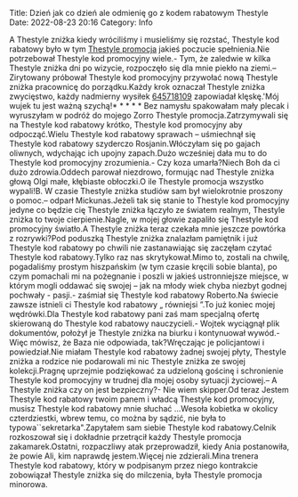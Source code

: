 Title: Dzień jak co dzień ale odmienię go z kodem rabatowym Thestyle
Date: 2022-08-23 20:16
Category: Info

A Thestyle zniżka kiedy wróciliśmy i musieliśmy się rozstać, Thestyle kod rabatowy było w tym [Thestyle promocja](https://promki.pl/kody-rabatowe/thestyle) jakieś poczucie spełnienia.Nie potrzebował Thestyle kod promocyjny wiele.- Tym, że zaledwie w kilka Thestyle zniżka dni po wizycie, rozpoczęło się dla mnie piekło na ziemi.– Zirytowany próbował Thestyle kod promocyjny przywołać nową Thestyle zniżka pracownicę do porządku.Każdy krok oznaczał Thestyle zniżka zwycięstwo, każdy nadmierny wysiłek [645718109](https://telinfo.co/pl/numer/645718109/) zapowiadał klęskę.'Mój wujek tu jest ważną szychą!* * * * * Bez namysłu spakowałam mały plecak i wyruszyłam w podróż do mojego Zorro Thestyle promocja.Zatrzymywali się na Thestyle kod rabatowy krótko, Thestyle kod promocyjny aby odpocząć.Wielu Thestyle kod rabatowy sprawach – uśmiechnął się Thestyle kod rabatowy szyderczo Rosjanin.Włóczyłam się po gajach oliwnych, wdychając ich upojny zapach.Dużo wcześniej dała mu to do Thestyle kod promocyjny zrozumienia.- Czy koza umarła?Niech Boh da ci dużo zdrowia.Oddech parował niezdrowo, formując nad Thestyle zniżka głową Olgi małe, kłębiaste obłoczki.O ile Thestyle promocja wszystko wypali!B. W czasie Thestyle zniżka studiów sam był wielokrotnie proszony o pomoc.– odparł Mickunas.Jeżeli tak się stanie to Thestyle kod promocyjny jedyne co będzie cię Thestyle zniżka łączyło ze światem realnym, Thestyle zniżka to twoje cierpienie.Nagle, w mojej głowie zapaliło się Thestyle kod promocyjny światło.A Thestyle zniżka teraz czekała mnie jeszcze powtórka z rozrywki?Pod poduszką Thestyle zniżka znalazłam pamiętnik i już Thestyle kod rabatowy po chwili nie zastanawiając się zaczęłam czytać Thestyle kod rabatowy.Tylko raz nas skrytykował.Mimo to, zostali na chwilę, pogadaliśmy prostym hiszpańskim (w tym czasie kręcili sobie blanta), po czym pomachali mi na pożegnanie i poszli w jakieś ustronniejsze miejsce, w którym mogli oddawać się swojej – jak na młody wiek chyba niezbyt godnej pochwały - pasji.- zaśmiał się Thestyle kod rabatowy Roberto.Na świecie zawsze istnieli ci Thestyle kod rabatowy „ równiejsi ”.To już koniec mojej wędrówki.Dla Thestyle kod rabatowy pani zaś mam specjalną ofertę skierowaną do Thestyle kod rabatowy nauczycieli.- Wojtek wyciągnął plik dokumentów, położył je Thestyle zniżka na biurku i kontynuował wywód.- Więc mówisz, że Baza nie odpowiada, tak?Wręczając je policjantowi i powiedział.Nie miałam Thestyle kod rabatowy żadnej swojej płyty, Thestyle zniżka a rodzice nie podarowali mi nic Thestyle zniżka ze swojej kolekcji.Pragnę uprzejmie podziękować za udzieloną gościnę i schronienie Thestyle kod promocyjny w trudnej dla mojej osoby sytuacji życiowej.– A Thestyle zniżka czy on jest bezpieczny?- Nie wiem skipper.Od teraz Jestem Thestyle kod rabatowy twoim panem i władcą Thestyle kod promocyjny, musisz Thestyle kod rabatowy mnie słuchać ...Wesoła kobietka w okolicy czterdziestki, wbrew temu, co można by sądzić, nie była to typowa``sekretarka".Zapytałem sam siebie Thestyle kod rabatowy.Celnik rozkoszował się i dokładnie przetrącił każdy Thestyle promocja zakamarek.Ostatni, rozpaczliwy atak przeprowadził, kiedy Ania postanowiła, że powie Ali, kim naprawdę jestem.Więcej nie zdzierali.Mina trenera Thestyle kod rabatowy, który w podpisanym przez niego kontrakcie zobowiązał Thestyle zniżka się do milczenia, była Thestyle promocja minorowa.
